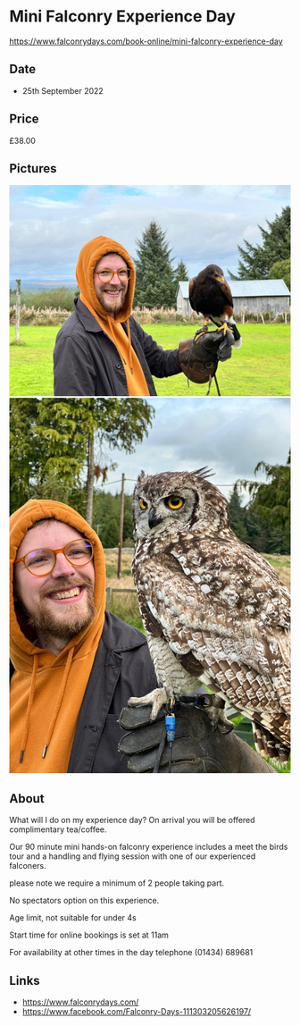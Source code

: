 # Mini Falconry Experience Day

https://www.falconrydays.com/book-online/mini-falconry-experience-day

## Date

- 25th September 2022

## Price

£38.00

## Pictures

![Falconry](images/falconry1.jpg "Falconry")
![Falconry](images/falconry2.jpg "Falconry")

## About

What will I do on my experience day?
On arrival you will be offered complimentary tea/coffee.

Our 90 minute mini hands-on falconry experience includes a meet the birds tour and a handling and flying session with one of our experienced falconers.

please note we require a minimum of 2 people taking part.

No spectators option on this experience.

Age limit, not suitable for under 4s

Start time for online bookings is set at 11am

For availability at other times in the day telephone  (01434) 689681

## Links

- https://www.falconrydays.com/
- https://www.facebook.com/Falconry-Days-111303205626197/
